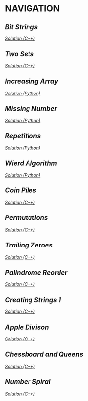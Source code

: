 # NAVIGATION

*Bit Strings*
---

*[Solution (C++)](bitStrings.cpp)*

*Two Sets*
---

*[Solution (C++)](twoSets.cpp)*

*Increasing Array*
---

*[Solution (Python)](increasingArray.py)*

*Missing Number*
---

*[Solution (Python)](missingNumber.py)*

*Repetitions*
---

*[Solution (Python)](repetitions.py)*

*Wierd Algorithm*
---

*[Solution (Python)](weirdAlgorithm.py)*

*Coin Piles*
---

*[Solution (C++)](coinPiles.cpp)*

*Permutations*
---

*[Solution (C++)](permutations.cpp)*

*Trailing Zeroes*
---

*[Solution (C++)](trailingZeroes.cpp)*

*Palindrome Reorder*
---

*[Solution (C++)](palindromeReorder.cpp)*

*Creating Strings 1*
---

*[Solution (C++)](creatingStrings1.cpp)*

*Apple Divison*
---

*[Solution (C++)](appleDivison.cpp)*

*Chessboard and Queens*
---

*[Solution (C++)](chessboardAndQueens.cpp)*

*Number Spiral*
---

*[Solution (C++)](numberSpiral.cpp)*

